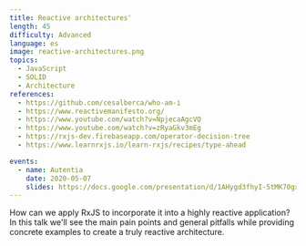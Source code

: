 ```yaml
---
title: Reactive architectures'
length: 45
difficulty: Advanced
language: es
image: reactive-architectures.png
topics:
  - JavaScript
  - SOLID
  - Architecture
references:
  - https://github.com/cesalberca/who-am-i
  - https://www.reactivemanifesto.org/
  - https://www.youtube.com/watch?v=NpjecaAgcVQ
  - https://www.youtube.com/watch?v=zRyaGkv3mEg
  - https://rxjs-dev.firebaseapp.com/operator-decision-tree
  - https://www.learnrxjs.io/learn-rxjs/recipes/type-ahead

events:
  - name: Autentia
    date: 2020-05-07
    slides: https://docs.google.com/presentation/d/1AHygd3fhyI-5tMK70gxcVnUiJlFU8UQh3Nq1d-2gY9Y/edit?usp=sharing
---
```


How can we apply RxJS to incorporate it into a highly reactive application? In this talk we'll see the main pain points and general pitfalls while providing concrete examples to create a truly reactive architecture.
